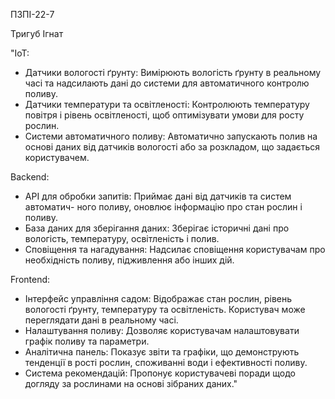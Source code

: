 ПЗПІ-22-7

Тригуб Ігнат

"IoT:
- Датчики вологості ґрунту: Вимірюють вологість ґрунту в реальному часі
 та надсилають дані до системи для автоматичного контролю поливу.
- Датчики температури та освітленості: Контролюють температуру повітря
 і рівень освітленості, щоб оптимізувати умови для росту рослин.
- Системи автоматичного поливу: Автоматично запускають полив на основі
 даних від датчиків вологості або за розкладом, що задається користувачем.

 Backend:
- API для обробки запитів: Приймає дані від датчиків та систем автоматич-
ного поливу, оновлює інформацію про стан рослин і поливу.
- База даних для зберігання даних: Зберігає історичні дані про вологість, 
температуру, освітленість і полив.
- Сповіщення та нагадування: Надсилає сповіщення користувачам про
 необхідність поливу, підживлення або інших дій.

 Frontend:
- Інтерфейс управління садом: Відображає стан рослин, рівень вологості ґрунту,
 температуру та освітленість. Користувач може переглядати дані в реальному часі.
- Налаштування поливу: Дозволяє користувачам налаштовувати графік поливу та параметри.
- Аналітична панель: Показує звіти та графіки, що демонструють тенденції в рості рослин, споживанні води і ефективності поливу.
- Система рекомендацій: Пропонує користувачеві поради щодо догляду за рослинами на основі зібраних даних."
